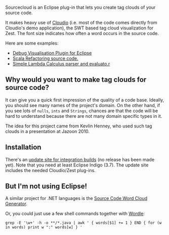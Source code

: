 Sourcecloud is an Eclipse plug-in that lets you create tag clouds of your
source code.

It makes heavy use of
[Cloudio](http://fsteeg.com/2011/09/07/cloudio-swt-based-tag-cloud-visualization-for-zest/)
(i.e.  most of the code comes directly from Cloudio's demo application), the SWT
based tag cloud visualization for Zest. The font size indicates how often a word
occurs in the source code.

Here are some examples:

* [Debug Visualisation Plugin for Eclipse](http://cubussapiens.hu/2011/09/source-code-visualisation-for-my-projects/)
* [Scala Refactoring source code.](https://github.com/misto/Sourcecloud/blob/master/examples/refactorings.png)
* [Simple Lambda Calculus parser and evaluato.r](https://github.com/misto/Sourcecloud/blob/master/examples/untyped.png)

## Why would you want to make tag clouds for source code?

It can give you a quick first impression of the quality of a code base. Ideally,
you should see many names of the project's domain. On the other hand, if
you see lots of `nulls`, `ints` and `Strings`, chances are that the code will be
hard to understand because there are not many domain specific types in
it.

The idea for this project came from Kevlin Henney, who used such tag clouds in a
presentation at Jazoon 2010.

## Installation

There's an [update site for integration builds](http://geometa.hsr.ch/hudson/job/Sourcecloud/ws/ch.misto.sourcecloud.update/target/site/) (no release has been made yet).
Note that you need at least Eclipse Indigo (3.7). The update site includes the
needed Cloudio/Zest plug-ins.


## But I'm not using Eclipse!

A similar project for .NET languages is the [Source Code Word Cloud
Generator](http://sourcecodecloud.codeplex.com/).

Or, you could just use a few shell commands together with
[Wordle](http://www.wordle.net/advanced):

    grep -E '\w+' -h -o **/*.java | awk ' { words[$1] += 1 } END { for (w in words) print w ":" words[w] } '

